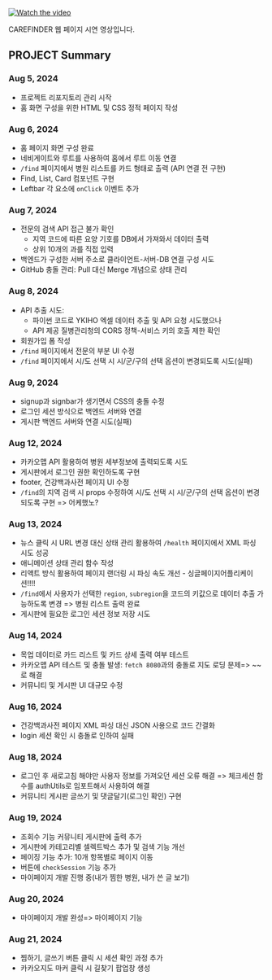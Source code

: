 [![Watch the video](https://img.youtube.com/vi/UkhAaEQs3go/maxresdefault.jpg)](https://www.youtube.com/watch?v=UkhAaEQs3go)

CAREFINDER 웹 페이지 시연 영상입니다.





## PROJECT Summary

### Aug 5, 2024
- 프로젝트 리포지토리 관리 시작
- 홈 화면 구성을 위한 HTML 및 CSS 정적 페이지 작성

### Aug 6, 2024
- 홈 페이지 화면 구성 완료
- 네비게이트와 루트를 사용하여 홈에서 루트 이동 연결
- `/find` 페이지에서 병원 리스트를 카드 형태로 출력 (API 연결 전 구현)
- Find, List, Card 컴포넌트 구현
- Leftbar 각 요소에 `onClick` 이벤트 추가

### Aug 7, 2024
- 전문의 검색 API 접근 불가 확인
  - 지역 코드에 따른 요양 기호를 DB에서 가져와서 데이터 출력
  - 상위 10개의 과를 직접 입력
- 백엔드가 구성한 서버 주소로 클라이언트-서버-DB 연결 구성 시도
- GitHub 충돌 관리: Pull 대신 Merge 개념으로 상태 관리
  
### Aug 8, 2024
- API 추출 시도: 
  - 파이썬 코드로 YKIHO 엑셀 데이터 추출 및 API 요청 시도했으나
  - API 제공 질병관리청의 CORS 정책-서비스 키의 호출 제한 확인
- 회원가입 폼 작성
- `/find` 페이지에서 전문의 부분 UI 수정
- `/find` 페이지에서 시/도 선택 시 시/군/구의 선택 옵션이 변경되도록 시도(실패)

### Aug 9, 2024
- signup과 signbar가 생기면서 CSS의 충돌 수정
- 로그인 세션 방식으로 백엔드 서버와 연결
- 게시판 백엔드 서버와 연결 시도(실패)

### Aug 12, 2024
- 카카오맵 API 활용하여 병원 세부정보에 출력되도록 시도
- 게시판에서 로그인 권한 확인하도록 구현
- footer, 건강백과사전 페이지 UI 수정
- `/find`의 지역 검색 시 props 수정하여 시/도 선택 시 시/군/구의 선택 옵션이 변경되도록 구현 => 어케했노? 

### Aug 13, 2024
- 뉴스 클릭 시 URL 변경 대신 상태 관리 활용하여 `/health` 페이지에서 XML 파싱 시도 성공
- 애니메이션 상태 관리 함수 작성
- 리액트 방식 활용하여 페이지 랜더링 시 파싱 속도 개선 - 싱글페이지어플리케이션!!!! 
-  `/find`에서 사용자가 선택한 `region`, `subregion`을 코드의 키값으로 데이터 추출 가능하도록 변경 => 병원 리스트 출력 완료
- 게시판에 필요한 로그인 세션 정보 저장 시도

### Aug 14, 2024
- 목업 데이터로 카드 리스트 및 카드 상세 출력 여부 테스트
- 카카오맵 API 테스트 및 충돌 발생: `fetch 8080`과의 충돌로 지도 로딩 문제=> ~~로 해결 
- 커뮤니티 및 게시판 UI 대규모 수정

### Aug 16, 2024
- 건강백과사전 페이지 XML 파싱 대신 JSON 사용으로 코드 간결화
- login 세션 확인 시 충돌로 인하여 실패

### Aug 18, 2024
- 로그인 후 새로고침 해야만 사용자 정보를 가져오던 세션 오류 해결 => 체크세션 함수를 authUtils로 임포트해서 사용하여 해결
- 커뮤니티 게시판 글쓰기 및 댓글달기(로그인 확인) 구현

### Aug 19, 2024
- 조회수 기능 커뮤니티 게시판에 출력 추가 
- 게시판에 카테고리별 셀렉트박스 추가 및 검색 기능 개선
- 페이징 기능 추가: 10개 항목별로 페이지 이동
- 버튼에 `checkSession` 기능 추가
- 마이페이지 개발 진행 중(내가 찜한 병원, 내가 쓴 글 보기)
  
### Aug 20, 2024
- 마이페이지 개발 완성=> 마이페이지 기능 

### Aug 21, 2024
- 찜하기, 글쓰기 버튼 클릭 시 세션 확인 과정 추가
- 카카오지도 마커 클릭 시 길찾기 팝업창 생성

